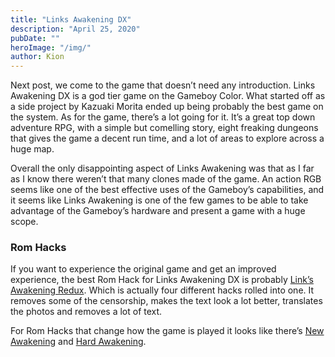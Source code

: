 ```yaml
---
title: "Links Awakening DX"
description: "April 25, 2020"
pubDate: ""
heroImage: "/img/"
author: Kion
---
```


Next post, we come to the game that doesn’t need any introduction. Links Awakening DX is a god tier game on the Gameboy Color. What started off as a side project by Kazuaki Morita ended up being probably the best game on the system. As for the game, there’s a lot going for it. It’s a great top down adventure RPG, with a simple but comelling story, eight freaking dungeons that gives the game a decent run time, and a lot of areas to explore across a huge map.

Overall the only disappointing aspect of Links Awakening was that as I far as I know there weren’t that many clones made of the game. An action RGB seems like one of the best effective uses of the Gameboy’s capabilities, and it seems like Links Awakening is one of the few games to be able to take advantage of the Gameboy’s hardware and present a game with a huge scope.

### Rom Hacks

If you want to experience the original game and get an improved experience, the best Rom Hack for Links Awakening DX is probably [Link’s Awakening Redux](https://www.romhacking.net/hacks/4672/). Which is actually four different hacks rolled into one. It removes some of the censorship, makes the text look a lot better, translates the photos and removes a lot of text.

For Rom Hacks that change how the game is played it looks like there’s [New Awakening](https://www.romhacking.net/hacks/1939/) and [Hard Awakening](https://www.romhacking.net/hacks/1188/).